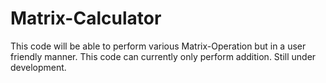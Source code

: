 # Matrix-Calculator
This code will be able to perform various Matrix-Operation but in a user friendly manner. This code can currently only perform addition. Still under development.
